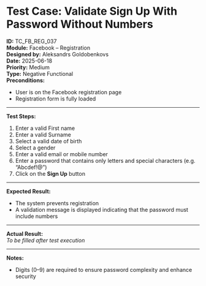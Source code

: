 # Test Case: Validate Sign Up With Password Without Numbers

**ID:** TC_FB_REG_037  
**Module:** Facebook – Registration  
**Designed by:** Aleksandrs Goldobenkovs  
**Date:** 2025-06-18  
**Priority:** Medium  
**Type:** Negative Functional  
**Preconditions:**  
- User is on the Facebook registration page  
- Registration form is fully loaded

---

**Test Steps:**

1. Enter a valid First name
2. Enter a valid Surname
3. Select a valid date of birth
4. Select a gender
5. Enter a valid email or mobile number 
6. Enter a password that contains only letters and special characters (e.g. “Abcdef!@”) 
7. Click on the **Sign Up** button

---

**Expected Result:**   
- The system prevents registration
- A validation message is displayed indicating that the password must include numbers

---

**Actual Result:**  
_To be filled after test execution_

---

**Notes:**
- Digits (0–9) are required to ensure password complexity and enhance security
